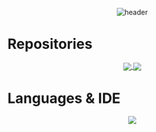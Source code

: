 <div align="center">
  
  ![header](https://capsule-render.vercel.app/api?type=waving&color=0,2,2,5,30&height=250&section=header&text=RWD0327&fontSize=80&fontAlignY=40&animation=twinkling)
  
</div>
  <h1>Repositories</h1>
<div align="center">
  <a href="https://github.com/anuraghazra/github-readme-stats">
    <img align="center" src="https://github-readme-stats.vercel.app/api?username=RWD0327&hide=contribs&show_icons=true&theme=tokyonight">
  </a>
  <a href="https://solved.ac/kjw4620/">
    <img align="center" src="http://mazassumnida.wtf/api/v2/generate_badge?boj=kjw4620">
  </a>
</div>
  <h1>Languages & IDE</h1>
<div align="center">
  <a href="https://github.com/anuraghazra/github-readme-stats">
    <img align="center" src="https://github-readme-stats.vercel.app/api/top-langs/?username=RWD0327&layout=compact&theme=tokyonight">
  </a>
  <a>
    
  </a>
</div>
